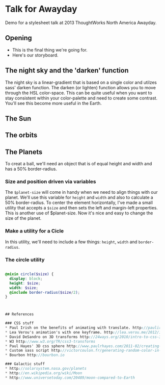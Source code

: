 Talk for Awayday
===================

Demo for a stylesheet talk at 2013 ThoughtWorks North America Awayday.


## Opening
* This is the final thing we're going for.
* Here's our storyboard.


## The night sky and the 'darken' function
The night sky is a linear-gradient that is based on a single color and utilzes sass' darken function. The darken (or lighten) function allows you to move through the HSL color-space. This can be quite useful when you want to stay consistent within your color-palette and need to create some contrast.  You'll see this become more useful in the Earth.

## The Sun

## The orbits

## The Planets
To creat a ball, we'll need an object that is of equal height and width and has a 50% border-radius.


### Size and position driven via variables
The `$planet-size` will come in handy when we need to align things with our planet.  We'll use this variable for `height` and `width` and also to calculate a 50% border-radius.
To center the element horizontally, I've made a small utility that accepts a `$size` and then sets the left and margin-left properties.  This is another use of $planet-size. Now it's nice and easy to change the size of the planet.


### Make a utility for a Cicle
In this utility, we'll need to include a few things: `height`, `width` and `border-radius`.



### The circle utility
```scss

@mixin circle($size) {
  display: block;
  height: $size;
  width: $size;
  @include border-radius($size/2);
}



## References

### CSS stuff
* Paul Irish on the benefits of animating with translate. http://paulirish.com/2012/why-moving-elements-with-translate-is-better-than-posabs-topleft
* Lea Verou's animation's with one keyframe. http://lea.verou.me/2012/12/animations-with-one-keyframe
* David DeSandro on 3D transforms http://24ways.org/2010/intro-to-css-3d-transforms
* W3 http://www.w3.org/TR/css3-transforms
* Paul Hayes' 3D css sphere http://www.paulrhayes.com/2011-02/creating-a-sphere-with-3d-css
* Custom sass script http://victorcoulon.fr/generating-random-color-in-sass and http://sass-lang.com/docs/yardoc/Sass/Script/Functions.html#adding_custom_functions
* Bourbon http://bourbon.io

### Galactic stuff
* http://solarsystem.nasa.gov/planets
* http://en.wikipedia.org/wiki/Moon
* http://www.universetoday.com/20489/moon-compared-to-Earth
